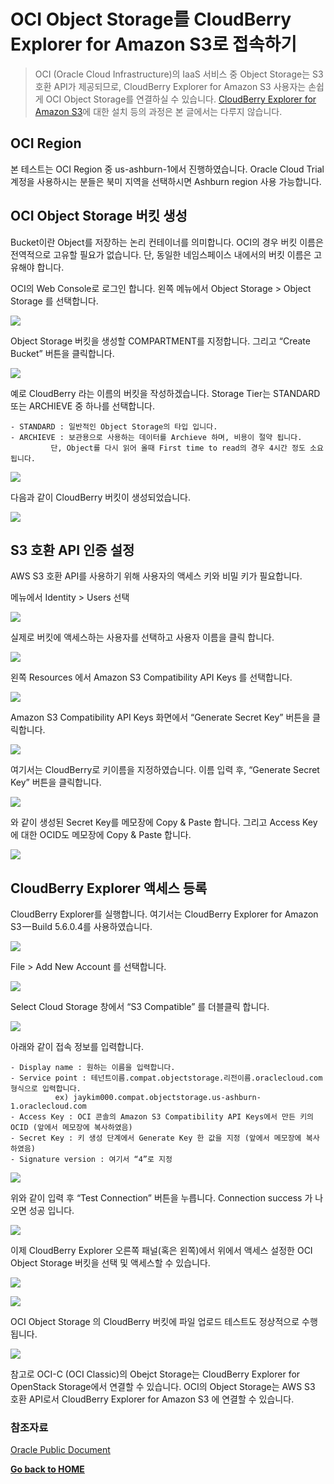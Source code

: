 # OCI Object Storage를 CloudBerry Explorer for Amazon S3로 접속하기

> OCI (Oracle Cloud Infrastructure)의 IaaS 서비스 중 Object Storage는 S3 호환 API가 제공되므로, CloudBerry Explorer for Amazon S3 사용자는 손쉽게 OCI Object Storage를 연결하실 수 있습니다.
> [CloudBerry Explorer for Amazon S3](https://www.cloudberrylab.com/download-thanks.aspx?prod=cbes3free)에 대한 설치 등의 과정은 본 글에서는 다루지 않습니다.


## OCI Region

본 테스트는 OCI Region 중 us-ashburn-1에서 진행하였습니다. Oracle Cloud Trial 계정을 사용하시는 분들은 북미 지역을 선택하시면 Ashburn region 사용 가능합니다.


## OCI Object Storage 버킷 생성

Bucket이란 Object를 저장하는 논리 컨테이너를 의미합니다.
OCI의 경우 버킷 이름은 전역적으로 고유할 필요가 없습니다.
단, 동일한 네임스페이스 내에서의 버킷 이름은 고유해야 합니다.

OCI의 Web Console로 로그인 합니다.
왼쪽 메뉴에서 Object Storage > Object Storage 를 선택합니다.

![](https://github.com/jesamkim/oci-tech/blob/master/img/cloudberry_s3api01.png)

Object Storage 버킷을 생성할 COMPARTMENT를 지정합니다. 
그리고 “Create Bucket” 버튼을 클릭합니다.

![](https://github.com/jesamkim/oci-tech/blob/master/img/cloudberry_s3api02.png)

예로 CloudBerry 라는 이름의 버킷을 작성하겠습니다.
Storage Tier는 STANDARD 또는 ARCHIEVE 중 하나를 선택합니다.

	- STANDARD : 일반적인 Object Storage의 타입 입니다.
	- ARCHIEVE : 보관용으로 사용하는 데이터를 Archieve 하며, 비용이 절약 됩니다. 
		     단, Object를 다시 읽어 올때 First time to read의 경우 4시간 정도 소요됩니다.
	
![](https://github.com/jesamkim/oci-tech/blob/master/img/cloudberry_s3api03.png)

다음과 같이 CloudBerry 버킷이 생성되었습니다.

![](https://github.com/jesamkim/oci-tech/blob/master/img/cloudberry_s3api04.png)


## S3 호환 API 인증 설정

AWS S3 호환 API를 사용하기 위해 사용자의 액세스 키와 비밀 키가 필요합니다.

메뉴에서 Identity > Users 선택

![](https://github.com/jesamkim/oci-tech/blob/master/img/cloudberry_s3api05.png)

실제로 버킷에 액세스하는 사용자를 선택하고 사용자 이름을 클릭 합니다.

![](https://github.com/jesamkim/oci-tech/blob/master/img/cloudberry_s3api06.png)

왼쪽 Resources 에서 Amazon S3 Compatibility API Keys 를 선택합니다.

![](https://github.com/jesamkim/oci-tech/blob/master/img/cloudberry_s3api07.png)

Amazon S3 Compatibility API Keys 화면에서 “Generate Secret Key” 버튼을 클릭합니다.

![](https://github.com/jesamkim/oci-tech/blob/master/img/cloudberry_s3api08.png)

여기서는 CloudBerry로 키이름을 지정하였습니다. 
이름 입력 후, “Generate Secret Key” 버튼을 클릭합니다.

![](https://github.com/jesamkim/oci-tech/blob/master/img/cloudberry_s3api09.png)

와 같이 생성된 Secret Key를 메모장에 Copy & Paste 합니다.
그리고 Access Key에 대한 OCID도 메모장에 Copy & Paste 합니다.

![](https://github.com/jesamkim/oci-tech/blob/master/img/cloudberry_s3api10.png)


## CloudBerry Explorer 액세스 등록

CloudBerry Explorer를 실행합니다.
여기서는 CloudBerry Explorer for Amazon S3 — Build 5.6.0.4를 사용하였습니다.

![](https://github.com/jesamkim/oci-tech/blob/master/img/cloudberry_s3api11.png)

File > Add New Account 를 선택합니다.

![](https://github.com/jesamkim/oci-tech/blob/master/img/cloudberry_s3api12.png)

Select Cloud Storage 창에서 “S3 Compatible” 를 더블클릭 합니다.

![](https://github.com/jesamkim/oci-tech/blob/master/img/cloudberry_s3api13.png)

아래와 같이 접속 정보를 입력합니다.

	- Display name : 원하는 이름을 입력합니다.
	- Service point : 테넌트이름.compat.objectstorage.리전이름.oraclecloud.com 형식으로 입력합니다.
			  ex) jaykim000.compat.objectstorage.us-ashburn-1.oraclecloud.com
	- Access Key : OCI 콘솔의 Amazon S3 Compatibility API Keys에서 만든 키의 OCID (앞에서 메모장에 복사하였음)
	- Secret Key : 키 생성 단계에서 Generate Key 한 값을 지정 (앞에서 메모장에 복사하였음)
	- Signature version : 여기서 “4”로 지정
	
![](https://github.com/jesamkim/oci-tech/blob/master/img/cloudberry_s3api14.png)

위와 같이 입력 후 “Test Connection” 버튼을 누릅니다. Connection success 가 나오면 성공 입니다.

![](https://github.com/jesamkim/oci-tech/blob/master/img/cloudberry_s3api15.png)

이제 CloudBerry Explorer 오른쪽 패널(혹은 왼쪽)에서 위에서 액세스 설정한 OCI Object Storage 버킷을 선택 및 액세스할 수 있습니다.

![](https://github.com/jesamkim/oci-tech/blob/master/img/cloudberry_s3api16.png)

![](https://github.com/jesamkim/oci-tech/blob/master/img/cloudberry_s3api17.png)

OCI Object Storage 의 CloudBerry 버킷에 파일 업로드 테스트도 정상적으로 수행 됩니다.

![](https://github.com/jesamkim/oci-tech/blob/master/img/cloudberry_s3api18.png)

참고로 OCI-C (OCI Classic)의 Obejct Storage는 CloudBerry Explorer for OpenStack Storage에서 연결할 수 있습니다.
OCI의 Object Storage는 AWS S3 호환 API로서 CloudBerry Explorer for Amazon S3 에 연결할 수 있습니다.


### 참조자료
[Oracle Public Document](https://docs.cloud.oracle.com/iaas/Content/Object/Tasks/s3compatibleapi.htm?tocpath=Services%7CObject%20Storage%7C_____8)


**[Go back to HOME](https://jesamkim.github.io/oci-tech/)**

